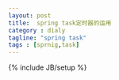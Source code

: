```yaml
---
layout: post
title:  spring task定时器的运用
category : dialy
tagline: "spring task"
tags : [sprnig,task]
---
```

{% include JB/setup %}

